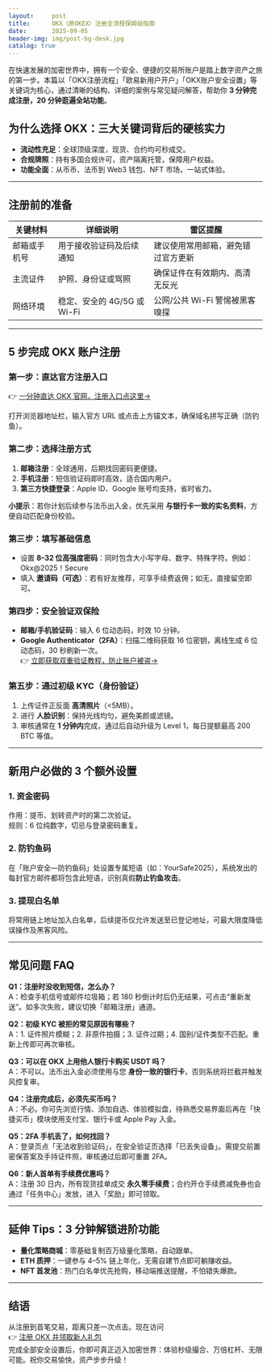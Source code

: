 ```yaml
---
layout:     post
title:      OKX（原OKEX）注册全流程保姆级指南
date:       2025-09-05
header-img: img/post-bg-desk.jpg
catalog: true
---
```


在快速发展的加密世界中，拥有一个安全、便捷的交易所账户是踏上数字资产之旅的第一步。本篇以「OKX注册流程」「欧易新用户开户」「OKX账户安全设置」等关键词为核心，通过清晰的结构、详细的案例与常见疑问解答，帮助你 **3 分钟完成注册，20 分钟逛遍全站功能**。

## 为什么选择 OKX：三大关键词背后的硬核实力

- **流动性充足**：全球顶级深度，现货、合约均可秒成交。  
- **合规牌照**：持有多国合规许可，资产隔离托管，保障用户权益。  
- **功能全面**：从币币、法币到 Web3 钱包、NFT 市场，一站式体验。

---

## 注册前的准备

| 关键材料 | 详细说明 | 雷区提醒 |
| --- | --- | --- |
| 邮箱或手机号 | 用于接收验证码及后续通知 | 建议使用常用邮箱，避免错过官方更新 |
| 主流证件 | 护照、身份证或驾照 | 确保证件在有效期内、高清无反光 |
| 网络环境 | 稳定、安全的 4G/5G 或 Wi-Fi | 公网/公共 Wi-Fi 警惕被黑客嗅探 |

---

## 5 步完成 OKX 账户注册

### 第一步：直达官方注册入口
👉 [一分钟直达 OKX 官网，注册入口点这里→](https://okxdog.com/)

打开浏览器地址栏，输入官方 URL 或点击上方锚文本，确保域名拼写正确（防钓鱼）。

### 第二步：选择注册方式  
1. **邮箱注册**：全球通用，后期找回密码更便捷。  
2. **手机注册**：短信验证码即时高效，适合国内用户。  
3. **第三方快捷登录**：Apple ID、Google 账号均支持，省时省力。

**小提示**：若你计划后续参与法币出入金，优先采用 **与银行卡一致的实名资料**，方便自动匹配身份校验。

### 第三步：填写基础信息
- 设置 **8–32 位高强度密码**：同时包含大小写字母、数字、特殊字符。例如：Okx@2025！Secure  
- 填入 **邀请码（可选）**：若有好友推荐，可享手续费返佣；如无，直接留空即可。

### 第四步：安全验证双保险
- **邮箱/手机验证码**：输入 6 位动态码，时效 10 分钟。  
- **Google Authenticator（2FA）**：扫描二维码获取 16 位密钥，离线生成 6 位动态码，30 秒刷新一次。  
  👉 [立即获取双重验证教程，防止账户被盗→](https://okxdog.com/)

### 第五步：通过初级 KYC（身份验证）
1. 上传证件正反面 **高清照片**（<5MB）。  
2. 进行 **人脸识别**：保持光线均匀，避免美颜或滤镜。  
3. 审核通常在 **1 分钟内**完成，通过后自动升级为 Level 1，每日提额最高 200 BTC 等值。

---

## 新用户必做的 3 个额外设置

### 1. 资金密码  
作用：提币、划转资产时的第二次验证。  
规则：6 位纯数字，切忌与登录密码重复。

### 2. 防钓鱼码  
在「账户安全—防钓鱼码」处设置专属短语（如：YourSafe2025），系统发出的每封官方邮件都将包含此短语，识别真假**防止钓鱼攻击**。

### 3. 提现白名单  
将常用链上地址加入白名单，后续提币仅允许发送至已登记地址，可最大限度降低误操作及黑客风险。

---

## 常见问题 FAQ

**Q1：注册时没收到短信，怎么办？**  
A：检查手机信号或邮件垃圾箱；若 180 秒倒计时后仍无结果，可点击“重新发送”。如多次失败，建议切换「邮箱注册」通道。

**Q2：初级 KYC 被拒的常见原因有哪些？**  
A：1. 证件照片模糊；2. 非原件拍摄；3. 证件过期；4. 国别/证件类型不匹配。重新上传即可再次审核。

**Q3：可以在 OKX 上用他人银行卡购买 USDT 吗？**  
A：不可以。法币出入金必须使用与您 **身份一致的银行卡**，否则系统将拦截并触发风控复审。

**Q4：注册完成后，必须先买币吗？**  
A：不必。你可先浏览行情、添加自选、体验模拟盘，待熟悉交易界面后再在「快捷买币」模块使用支付宝、银行卡或 Apple Pay 入金。

**Q5：2FA 手机丢了，如何找回？**  
A：登录页点「无法收到验证码」，在安全验证页选择「已丢失设备」。需提交前置密保答案及手持证件照，审核通过后即可重置 2FA。

**Q6：新人首单有手续费优惠吗？**  
A：注册 30 日内，所有现货挂单成交 **永久零手续费**；合约开仓手续费减免券也会通过「任务中心」发放，进入「奖励」即可领取。

---

## 延伸 Tips：3 分钟解锁进阶功能

- **量化策略商城**：零基础复制百万级量化策略，自动跟单。  
- **ETH 质押**：一键参与 4–5% 链上年化，无需自建节点即可躺赚收益。  
- **NFT 首发池**：热门白名单优先抢购，移动端推送提醒，不怕错失爆款。

---

## 结语

从注册到首笔交易，距离只差一次点击。现在访问  
👉 [注册 OKX 并领取新人礼包](https://okxdog.com/)  
完成全部安全设置后，你即可真正迈入加密世界：体验秒级撮合、万倍杠杆、无限可能。祝你交易愉快，资产步步升级！